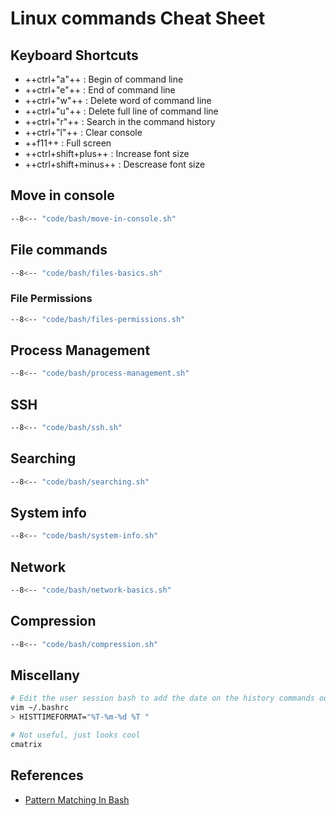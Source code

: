 # Linux commands Cheat Sheet

## Keyboard Shortcuts

- ++ctrl+"a"++ : Begin of command line
- ++ctrl+"e"++ : End of command line
- ++ctrl+"w"++ : Delete word of command line
- ++ctrl+"u"++ : Delete full line of command line
- ++ctrl+"r"++ : Search in the command history
- ++ctrl+"l"++ : Clear console
- ++f11++ :  Full screen
- ++ctrl+shift+plus++ : Increase font size
- ++ctrl+shift+minus++ : Descrease font size

## Move in console

```bash
--8<-- "code/bash/move-in-console.sh"
```

## File commands

```bash
--8<-- "code/bash/files-basics.sh"
```

### File Permissions

```bash
--8<-- "code/bash/files-permissions.sh"
```

## Process Management

```bash
--8<-- "code/bash/process-management.sh"
```

## SSH

```bash
--8<-- "code/bash/ssh.sh"
```

## Searching

```bash
--8<-- "code/bash/searching.sh"
```

## System info

```bash
--8<-- "code/bash/system-info.sh"
```

## Network

```bash
--8<-- "code/bash/network-basics.sh"
```

## Compression

```bash
--8<-- "code/bash/compression.sh"
```

## Miscellany

```bash
# Edit the user session bash to add the date on the history commands output
vim ~/.bashrc
> HISTTIMEFORMAT="%T-%m-%d %T "

# Not useful, just looks cool
cmatrix

```

## References

- [Pattern Matching In Bash](https://www.linuxjournal.com/content/pattern-matching-bash)
